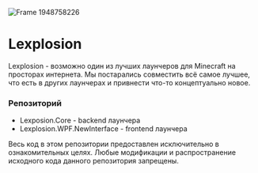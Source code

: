 ![Frame 1948758226](https://github.com/user-attachments/assets/714f3798-be6c-4d07-9c92-441467fc4f64)

# Lexplosion

Lexplosion - возможно один из лучших лаунчеров для Minecraft на просторах интернета. Мы постарались совместить всё самое лучшее, что есть в других лаунчерах и привнести что-то концептуально новое.

### Репозиторий
- Lexposion.Core - backend лаунчера
- Lexplosion.WPF.NewInterface - frontend лаунчера

Весь код в этом репозитории предоставлен исключительно в ознакомительных целях. 
Любые модификации и распространение исходного кода данного репозитория запрещены.
